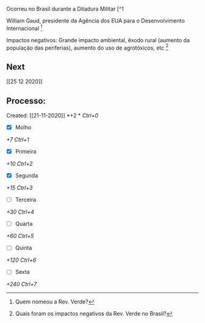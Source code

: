 Ocorreu no Brasil durante a Ditadura Militar [^1
[^1]: Quando ocorreu a Rev. Verde no Brasil?

William Gaud, presidente da Agência dos EUA para o Desenvolvimento Internacional [^2]

[^2]: Quem nomeou a Rev. Verde?

Impactos negativos: Grande impacto ambiental, êxodo rural (aumento da população das periferias), aumento do uso de agrotóxicos, etc [^3]

[^3]: Quais foram os impactos negativos da Rev. Verde no Brasil?

## Next
[[25 12 2020]]
## Processo:
Created: [[21-11-2020]]
*+2 *  *Ctrl+0*
- [x] Molho  

*+7*  *Ctrl+1*

- [x] Primeira 

*+10*  *Ctrl+2*

- [x] Segunda

*+15*  *Ctrl+3*

- [ ] Terceira 

*+30*  *Ctrl+4*

- [ ] Quarta 

*+60*  *Ctrl+5*

- [ ] Quinta 

*+120*  *Ctrl+6*

- [ ] Sexta 

*+240*  *Ctrl+7*